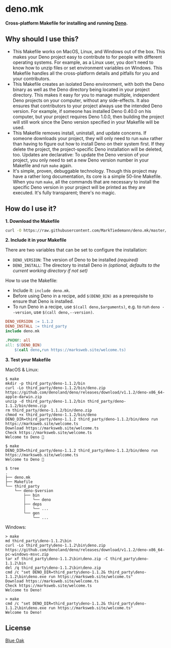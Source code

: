 # deno.mk

**Cross-platform Makefile for installing and running [Deno](https://deno.land/).**

## Why should I use this?

- This Makefile works on MacOS, Linux, and Windows out of the box. This makes your Deno project easy to contribute to for people with different operating systems. For example, as a Linux user, you don't need to know how to unzip files or set environment variables on Windows. This Makefile handles all the cross-platform details and pitfalls for you and your contributors.
- This Makefile creates an isolated Deno environment, with both the Deno binary as well as the Deno directory being located in your project directory. This makes it easy for you to manage multiple, independent Deno projects on your computer, without any side-effects. It also ensures that contributors to your project always use the intended Deno version. For example, if someone has installed Deno 0.40.0 on his computer, but your project requires Deno 1.0.0, then building the project will still work since the Deno version specified in your Makefile will be used.
- This Makefile removes install, uninstall, and update concerns. If someone downloads your project, they will only need to run `make` rather than having to figure out how to install Deno on their system first. If they delete the project, the project-specific Deno installation will be deleted, too. Updates are declarative: To update the Deno version of your project, you only need to set a new Deno version number in your Makefile and run `make` again.
- It's simple, proven, debuggable technology. Though this project may have a rather long documentation, its core is a simple 50-line Makefile. When you run `make`, all the commands that are necessary to install the specific Deno version in your project will be printed as they are executed. It's fully transparent; there's no magic.

## How do I use it?

**1. Download the Makefile**

```sh
curl -O https://raw.githubusercontent.com/MarkTiedemann/deno.mk/master/deno.mk
```

**2. Include it in your Makefile**

There are two variables that can be set to configure the installation:
  - `DENO_VERSION`: The version of Deno to be installed _(required)_
  - `DENO_INSTALL`: The directory to install Deno in _(optional, defaults to the current working directory if not set)_

How to use the Makefile:
  - Include it: `include deno.mk`.
  - Before using Deno in a recipe, add `$(DENO_BIN)` as a prerequisite to ensure that Deno is installed.
  - To run Deno in a recipe, use `$(call deno,$arguments)`, e.g. to run `deno --version`, use `$(call deno,--version)`.

<!--begin-example-->
```Makefile
DENO_VERSION := 1.1.2
DENO_INSTALL := third_party
include deno.mk

.PHONY: all
all: $(DENO_BIN)
	$(call deno,run https://marksweb.site/welcome.ts)
```
<!--end-example-->

**3. Test your Makefile**

MacOS & Linux:

<!--begin-macos-linux-->
```
$ make
mkdir -p third_party/deno-1.1.2/bin
curl -Lo third_party/deno-1.1.2/bin/deno.zip https://github.com/denoland/deno/releases/download/v1.1.2/deno-x86_64-apple-darwin.zip
unzip -d third_party/deno-1.1.2/bin third_party/deno-1.1.2/bin/deno.zip 
rm third_party/deno-1.1.2/bin/deno.zip
chmod +x third_party/deno-1.1.2/bin/deno
DENO_DIR=third_party/deno-1.1.2 third_party/deno-1.1.2/bin/deno run https://marksweb.site/welcome.ts
Download https://marksweb.site/welcome.ts
Check https://marksweb.site/welcome.ts
Welcome to Deno 🦕
```

```
$ make
DENO_DIR=third_party/deno-1.1.2 third_party/deno-1.1.2/bin/deno run https://marksweb.site/welcome.ts
Welcome to Deno 🦕
```
<!--end-macos-linux-->

```
$ tree
.
├── deno.mk
├── Makefile
└── third_party
    └── deno-$version
        ├── bin
        │   └── deno
        ├── deps
        │   └── ...
        └── gen
            └── ...
```

Windows:

<!--begin-windows-->
```batch
> make
md third_party\deno-1.1.2\bin
curl -Lo third_party\deno-1.1.2\bin\deno.zip https://github.com/denoland/deno/releases/download/v1.1.2/deno-x86_64-pc-windows-msvc.zip
tar xf third_party\deno-1.1.2\bin\deno.zip -C third_party\deno-1.1.2\bin
del /q third_party\deno-1.1.2\bin\deno.zip
cmd /c "set DENO_DIR=third_party\deno-1.1.2& third_party\deno-1.1.2\bin\deno.exe run https://marksweb.site/welcome.ts"
Download https://marksweb.site/welcome.ts
Check https://marksweb.site/welcome.ts
Welcome to Deno!
```

```batch
> make
cmd /c "set DENO_DIR=third_party\deno-1.1.2& third_party\deno-1.1.2\bin\deno.exe run https://marksweb.site/welcome.ts"
Welcome to Deno!
```
<!--end-windows-->

## License

[Blue Oak](https://blueoakcouncil.org/license/1.0.0)